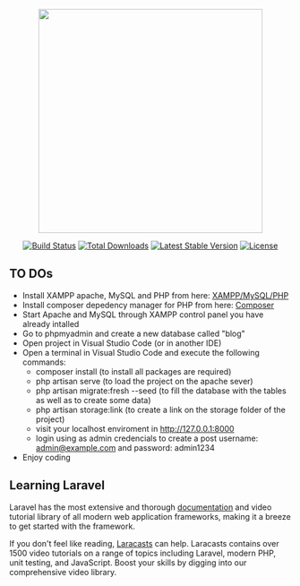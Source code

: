 <p align="center"><a href="https://laravel.com" target="_blank"><img src="https://raw.githubusercontent.com/laravel/art/master/logo-lockup/5%20SVG/2%20CMYK/1%20Full%20Color/laravel-logolockup-cmyk-red.svg" width="400"></a></p>

<p align="center">
<a href="https://travis-ci.org/laravel/framework"><img src="https://travis-ci.org/laravel/framework.svg" alt="Build Status"></a>
<a href="https://packagist.org/packages/laravel/framework"><img src="https://img.shields.io/packagist/dt/laravel/framework" alt="Total Downloads"></a>
<a href="https://packagist.org/packages/laravel/framework"><img src="https://img.shields.io/packagist/v/laravel/framework" alt="Latest Stable Version"></a>
<a href="https://packagist.org/packages/laravel/framework"><img src="https://img.shields.io/packagist/l/laravel/framework" alt="License"></a>
</p>

## TO DOs

- Install XAMPP apache, MySQL and PHP from here: [XAMPP/MySQL/PHP](https://www.apachefriends.org/index.html)
- Install composer depedency manager for PHP from here: [Composer](https://getcomposer.org/)
- Start Apache and MySQL through XAMPP control panel you have already intalled
- Go to phpmyadmin and create a new database called "blog"
- Open project in Visual Studio Code (or in another IDE) 
- Open a terminal in Visual Studio Code and execute the following commands:
    - composer install (to install all packages are required)
    - php artisan serve (to load the project on the apache sever)
    - php artisan migrate:fresh --seed (to fill the database with the tables as well as to create some data)
    - php artisan storage:link (to create a link on the storage folder of the project)
    - visit your localhost enviroment in http://127.0.0.1:8000
    - login using as admin credencials to create a post username: admin@example.com and password: admin1234
- Enjoy coding  
                                                                                                    
## Learning Laravel

Laravel has the most extensive and thorough [documentation](https://laravel.com/docs) and video tutorial library of all modern web application frameworks, making it a breeze to get started with the framework.

If you don't feel like reading, [Laracasts](https://laracasts.com) can help. Laracasts contains over 1500 video tutorials on a range of topics including Laravel, modern PHP, unit testing, and JavaScript. Boost your skills by digging into our comprehensive video library.

